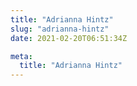 ```yaml
---
title: "Adrianna Hintz"
slug: "adrianna-hintz"
date: 2021-02-20T06:51:34Z

meta:
  title: "Adrianna Hintz"
---
```


